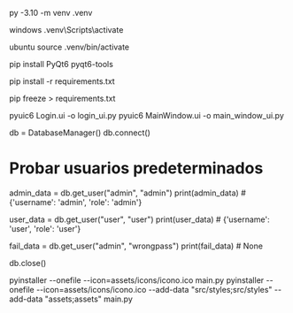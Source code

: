py -3.10 -m venv .venv

windows
.venv\Scripts\activate

ubuntu
source .venv/bin/activate

pip install PyQt6 pyqt6-tools

pip install -r requirements.txt 

pip freeze > requirements.txt

pyuic6 Login.ui -o login_ui.py
pyuic6 MainWindow.ui -o main_window_ui.py



db = DatabaseManager()
db.connect()

# Probar usuarios predeterminados
admin_data = db.get_user("admin", "admin")
print(admin_data)  # {'username': 'admin', 'role': 'admin'}

user_data = db.get_user("user", "user")
print(user_data)  # {'username': 'user', 'role': 'user'}

fail_data = db.get_user("admin", "wrongpass")
print(fail_data)  # None

db.close()

pyinstaller --onefile --icon=assets/icons/icono.ico main.py
pyinstaller --onefile --icon=assets/icons/icono.ico --add-data "src/styles;src/styles" --add-data "assets;assets" main.py